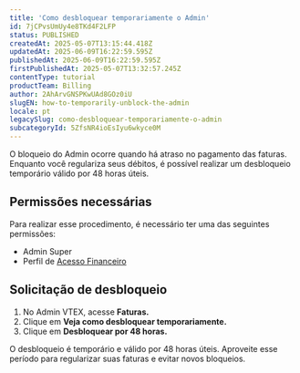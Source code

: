 ```yaml
---
title: 'Como desbloquear temporariamente o Admin'
id: 7jCPvsUmUy4e8TKd4F2LFP
status: PUBLISHED
createdAt: 2025-05-07T13:15:44.418Z
updatedAt: 2025-06-09T16:22:59.595Z
publishedAt: 2025-06-09T16:22:59.595Z
firstPublishedAt: 2025-05-07T13:32:57.245Z
contentType: tutorial
productTeam: Billing
author: 2AhArvGNSPKwUAd8GOz0iU
slugEN: how-to-temporarily-unblock-the-admin
locale: pt
legacySlug: como-desbloquear-temporariamente-o-admin
subcategoryId: 5ZfsNR4ioEsIyu6wkyce0M
---
```


O bloqueio do Admin ocorre quando há atraso no pagamento das faturas. Enquanto você regulariza seus débitos, é possível realizar um desbloqueio temporário válido por 48 horas úteis.

## Permissões necessárias
Para realizar esse procedimento, é necessário ter uma das seguintes permissões:

- Admin Super
- Perfil de [Acesso Financeiro](/pt/tutorial/como-criar-um-perfil-de-acesso-financeiro--717qPtxW3Cy9n5KrReHeVv?locale=pt)

## Solicitação de desbloqueio
1. No Admin VTEX, acesse **Faturas.**
2. Clique em **Veja como desbloquear temporariamente.**
3. Clique em **Desbloquear por 48 horas.**

<div class = "alert alert-info">
 O desbloqueio é temporário e válido por 48 horas úteis. Aproveite esse período para regularizar suas faturas e evitar novos bloqueios.
</div>

